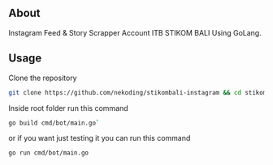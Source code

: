 ## About

Instagram Feed & Story Scrapper Account ITB STIKOM BALI Using GoLang.

## Usage

Clone the repository

```sh
git clone https://github.com/nekoding/stikombali-instagram && cd stikombali-instagram
```

Inside root folder run this command

```sh
go build cmd/bot/main.go`
```

or if you want just testing it you can run this command

```sh
go run cmd/bot/main.go
```
